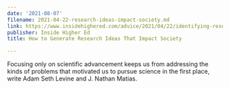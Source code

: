 ```yaml
---
date: '2021-08-07'
filename: 2021-04-22-research-ideas-impact-society.md
link: https://www.insidehighered.com/advice/2021/04/22/identifying-research-topics-will-not-only-advance-science-also-improve-broader
publisher: Inside Higher Ed
title: How to Generate Research Ideas That Impact Society

---
```

Focusing only on scientific advancement keeps us from addressing the kinds of problems that motivated us to pursue science in the first place, write Adam Seth Levine and J. Nathan Matias.

